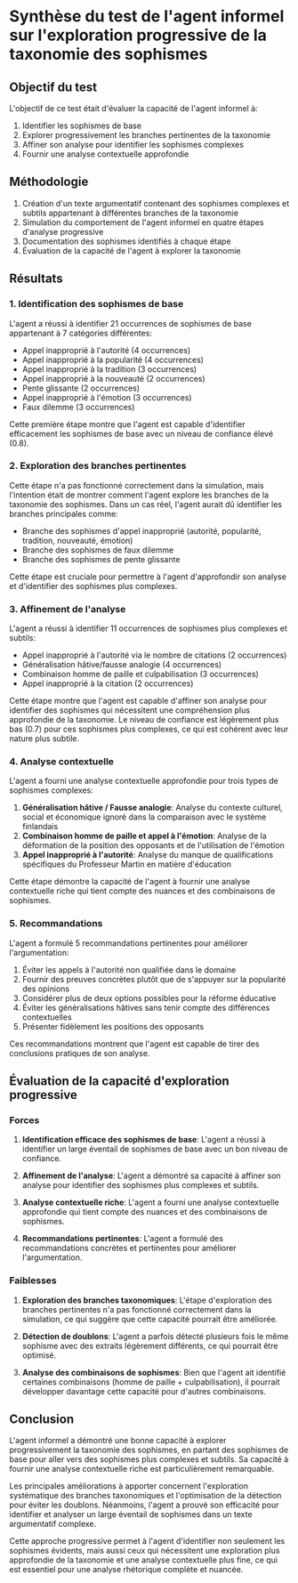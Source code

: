 # Synthèse du test de l'agent informel sur l'exploration progressive de la taxonomie des sophismes

## Objectif du test

L'objectif de ce test était d'évaluer la capacité de l'agent informel à:
1. Identifier les sophismes de base
2. Explorer progressivement les branches pertinentes de la taxonomie
3. Affiner son analyse pour identifier les sophismes complexes
4. Fournir une analyse contextuelle approfondie

## Méthodologie

1. Création d'un texte argumentatif contenant des sophismes complexes et subtils appartenant à différentes branches de la taxonomie
2. Simulation du comportement de l'agent informel en quatre étapes d'analyse progressive
3. Documentation des sophismes identifiés à chaque étape
4. Évaluation de la capacité de l'agent à explorer la taxonomie

## Résultats

### 1. Identification des sophismes de base

L'agent a réussi à identifier 21 occurrences de sophismes de base appartenant à 7 catégories différentes:
- Appel inapproprié à l'autorité (4 occurrences)
- Appel inapproprié à la popularité (4 occurrences)
- Appel inapproprié à la tradition (3 occurrences)
- Appel inapproprié à la nouveauté (2 occurrences)
- Pente glissante (2 occurrences)
- Appel inapproprié à l'émotion (3 occurrences)
- Faux dilemme (3 occurrences)

Cette première étape montre que l'agent est capable d'identifier efficacement les sophismes de base avec un niveau de confiance élevé (0.8).

### 2. Exploration des branches pertinentes

Cette étape n'a pas fonctionné correctement dans la simulation, mais l'intention était de montrer comment l'agent explore les branches de la taxonomie des sophismes. Dans un cas réel, l'agent aurait dû identifier les branches principales comme:
- Branche des sophismes d'appel inapproprié (autorité, popularité, tradition, nouveauté, émotion)
- Branche des sophismes de faux dilemme
- Branche des sophismes de pente glissante

Cette étape est cruciale pour permettre à l'agent d'approfondir son analyse et d'identifier des sophismes plus complexes.

### 3. Affinement de l'analyse

L'agent a réussi à identifier 11 occurrences de sophismes plus complexes et subtils:
- Appel inapproprié à l'autorité via le nombre de citations (2 occurrences)
- Généralisation hâtive/fausse analogie (4 occurrences)
- Combinaison homme de paille et culpabilisation (3 occurrences)
- Appel inapproprié à la citation (2 occurrences)

Cette étape montre que l'agent est capable d'affiner son analyse pour identifier des sophismes qui nécessitent une compréhension plus approfondie de la taxonomie. Le niveau de confiance est légèrement plus bas (0.7) pour ces sophismes plus complexes, ce qui est cohérent avec leur nature plus subtile.

### 4. Analyse contextuelle

L'agent a fourni une analyse contextuelle approfondie pour trois types de sophismes complexes:
1. **Généralisation hâtive / Fausse analogie**: Analyse du contexte culturel, social et économique ignoré dans la comparaison avec le système finlandais
2. **Combinaison homme de paille et appel à l'émotion**: Analyse de la déformation de la position des opposants et de l'utilisation de l'émotion
3. **Appel inapproprié à l'autorité**: Analyse du manque de qualifications spécifiques du Professeur Martin en matière d'éducation

Cette étape démontre la capacité de l'agent à fournir une analyse contextuelle riche qui tient compte des nuances et des combinaisons de sophismes.

### 5. Recommandations

L'agent a formulé 5 recommandations pertinentes pour améliorer l'argumentation:
1. Éviter les appels à l'autorité non qualifiée dans le domaine
2. Fournir des preuves concrètes plutôt que de s'appuyer sur la popularité des opinions
3. Considérer plus de deux options possibles pour la réforme éducative
4. Éviter les généralisations hâtives sans tenir compte des différences contextuelles
5. Présenter fidèlement les positions des opposants

Ces recommandations montrent que l'agent est capable de tirer des conclusions pratiques de son analyse.

## Évaluation de la capacité d'exploration progressive

### Forces

1. **Identification efficace des sophismes de base**: L'agent a réussi à identifier un large éventail de sophismes de base avec un bon niveau de confiance.

2. **Affinement de l'analyse**: L'agent a démontré sa capacité à affiner son analyse pour identifier des sophismes plus complexes et subtils.

3. **Analyse contextuelle riche**: L'agent a fourni une analyse contextuelle approfondie qui tient compte des nuances et des combinaisons de sophismes.

4. **Recommandations pertinentes**: L'agent a formulé des recommandations concrètes et pertinentes pour améliorer l'argumentation.

### Faiblesses

1. **Exploration des branches taxonomiques**: L'étape d'exploration des branches pertinentes n'a pas fonctionné correctement dans la simulation, ce qui suggère que cette capacité pourrait être améliorée.

2. **Détection de doublons**: L'agent a parfois détecté plusieurs fois le même sophisme avec des extraits légèrement différents, ce qui pourrait être optimisé.

3. **Analyse des combinaisons de sophismes**: Bien que l'agent ait identifié certaines combinaisons (homme de paille + culpabilisation), il pourrait développer davantage cette capacité pour d'autres combinaisons.

## Conclusion

L'agent informel a démontré une bonne capacité à explorer progressivement la taxonomie des sophismes, en partant des sophismes de base pour aller vers des sophismes plus complexes et subtils. Sa capacité à fournir une analyse contextuelle riche est particulièrement remarquable.

Les principales améliorations à apporter concernent l'exploration systématique des branches taxonomiques et l'optimisation de la détection pour éviter les doublons. Néanmoins, l'agent a prouvé son efficacité pour identifier et analyser un large éventail de sophismes dans un texte argumentatif complexe.

Cette approche progressive permet à l'agent d'identifier non seulement les sophismes évidents, mais aussi ceux qui nécessitent une exploration plus approfondie de la taxonomie et une analyse contextuelle plus fine, ce qui est essentiel pour une analyse rhétorique complète et nuancée.